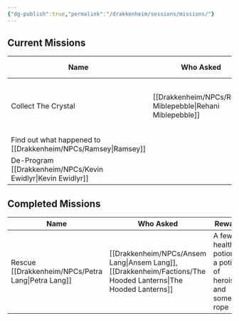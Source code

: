 ```yaml
---
{"dg-publish":true,"permalink":"/drakkenheim/sessions/missions/"}
---
```


## Current Missions

| Name | Who Asked | Reward | First Session | Resolved Session | Notes |
| ---- | ---- | ---- | ---- | ---- | ---- |
| Collect The Crystal | [[Drakkenheim/NPCs/Rehani Miblepebble\|Rehani Miblepebble]] | 1250GP | [[Drakkenheim/_Sessions/S5 - Chillin in Emberwood\|S5 - Chillin in Emberwood]] |  | The crystal's in the [[Drakkenheim/Locations/Rat's Nest Tavern\|Rat's Nest Tavern]], rumored to be worth 1,000 GP, but she's willing to pay 1250 |
| Find out what happened to [[Drakkenheim/NPCs/Ramsey\|Ramsey]] |  |  |  |  |  |
| De-Program [[Drakkenheim/NPCs/Kevin Ewidlyr\|Kevin Ewidlyr]] |  |  |  |  |  |


## Completed Missions
| Name | Who Asked | Reward | First Session | Resolved Session | Notes |
| ---- | ---- | ---- | ---- | ---- | ---- |
| Rescue [[Drakkenheim/NPCs/Petra Lang\|Petra Lang]] | [[Drakkenheim/NPCs/Ansem Lang\|Ansem Lang]], [[Drakkenheim/Factions/The Hooded Lanterns\|The Hooded Lanterns]] | A few health potions, a potion of heroism, and some rope | [[Drakkenheim/_Sessions/S5 - Chillin in Emberwood\|S5 - Chillin in Emberwood]] | [[Drakkenheim/_Sessions/S7 - Dolgroth The Buoyant\|S7 - Dolgroth The Buoyant]] | [[Drakkenheim/NPCs/Petra Lang\|Petra]] was captured by [[Drakkenheim/Creatures/Ratlings\|Ratlings]] and has been taken to the [[Drakkenheim/Locations/Rat's Nest Tavern\|Rat's Nest Tavern]] |
